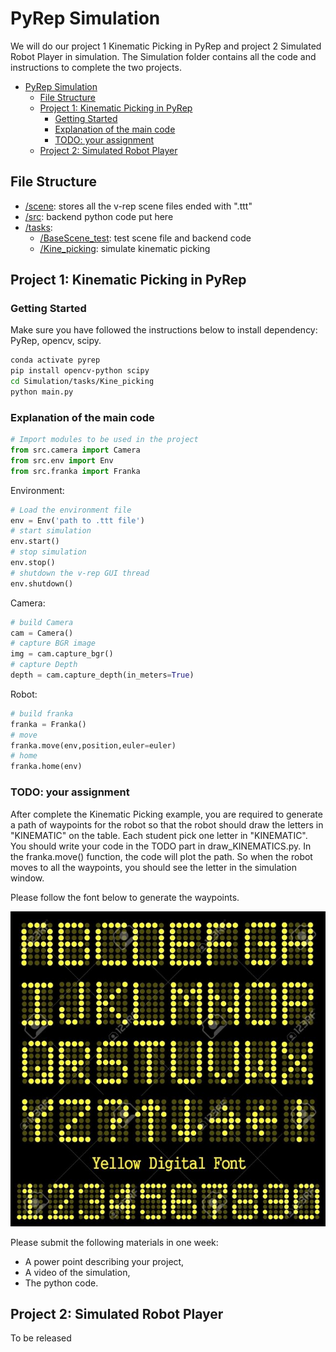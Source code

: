 # PyRep Simulation
We will do our project 1 Kinematic Picking in PyRep and project 2 Simulated Robot Player in simulation. The Simulation folder contains all the code and instructions to complete the two projects.

- [PyRep Simulation](#pyrep-simulation)
  - [File Structure](#file-structure)
  - [Project 1: Kinematic Picking in PyRep](#project-1-kinematic-picking-in-pyrep)
    - [Getting Started](#getting-started)
    - [Explanation of the main code](#explanation-of-the-main-code)
    - [TODO: your assignment](#todo-your-assignment)
  - [Project 2: Simulated Robot Player](#project-2-simulated-robot-player)

## File Structure

- [/scene](./scene): stores all the v-rep scene files ended with ".ttt"
- [/src](./src): backend python code put here
- [/tasks](./tasks):
  - [/BaseScene_test](./tasks/BaseScene_test): test scene file and backend code
  - [/Kine_picking](./tasks/Kine_picking): simulate kinematic picking

## Project 1: Kinematic Picking in PyRep
### Getting Started

Make sure you have followed the instructions below to install dependency: PyRep, opencv, scipy.

```bash
conda activate pyrep
pip install opencv-python scipy
cd Simulation/tasks/Kine_picking
python main.py
```

### Explanation of the main code

```python
# Import modules to be used in the project
from src.camera import Camera
from src.env import Env
from src.franka import Franka
```

Environment:

```python
# Load the environment file
env = Env('path to .ttt file')
# start simulation
env.start()
# stop simulation
env.stop()
# shutdown the v-rep GUI thread
env.shutdown()
```

Camera:

```python
# build Camera
cam = Camera()
# capture BGR image
img = cam.capture_bgr()
# capture Depth
depth = cam.capture_depth(in_meters=True)
```

Robot:

```python
# build franka
franka = Franka()
# move
franka.move(env,position,euler=euler)
# home
franka.home(env)
```
### TODO: your assignment

After complete the Kinematic Picking example, you are required to generate a path of waypoints for the robot so that the robot should draw the letters in "KINEMATIC" on the table. Each student pick one letter in "KINEMATIC". You should write your code in the TODO part in draw_KINEMATICS.py. In the franka.move() function, the code will plot the path. So when the robot moves to all the waypoints, you should see the letter in the simulation window.

Please follow the font below to generate the waypoints.

![img](font.png)

Please submit the following materials in one week:
  - A power point describing your project, 
  - A video of the simulation,
  - The python code.

## Project 2: Simulated Robot Player

To be released
